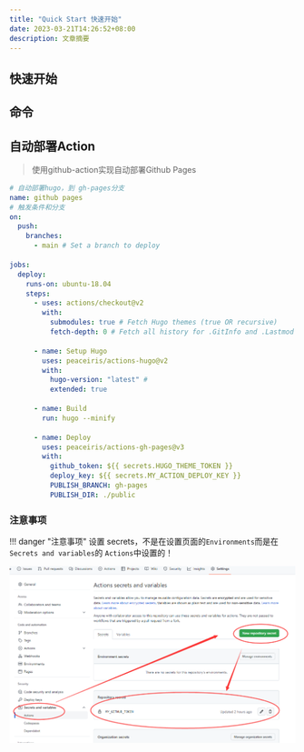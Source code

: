 ```yaml
---
title: "Quick Start 快速开始"
date: 2023-03-21T14:26:52+08:00
description: 文章摘要
---
```



## 快速开始

## 命令

## 自动部署Action

> 使用github-action实现自动部署Github Pages

```yaml
# 自动部署hugo，到 gh-pages分支
name: github pages
# 触发条件和分支
on:
  push:
    branches:
      - main # Set a branch to deploy

jobs:
  deploy:
    runs-on: ubuntu-18.04
    steps:
      - uses: actions/checkout@v2
        with:
          submodules: true # Fetch Hugo themes (true OR recursive)
          fetch-depth: 0 # Fetch all history for .GitInfo and .Lastmod

      - name: Setup Hugo
        uses: peaceiris/actions-hugo@v2
        with:
          hugo-version: "latest" # 
          extended: true

      - name: Build
        run: hugo --minify

      - name: Deploy
        uses: peaceiris/actions-gh-pages@v3
        with:
          github_token: ${{ secrets.HUGO_THEME_TOKEN }}
          deploy_key: ${{ secrets.MY_ACTION_DEPLOY_KEY }}
          PUBLISH_BRANCH: gh-pages
          PUBLISH_DIR: ./public

```

### 注意事项

!!! danger "注意事项"
    设置 secrets，不是在设置页面的`Environments`而是在`Secrets and variables`的
    `Actions`中设置的！

![设置Action secrets](230321182824-action-secrets.png "secrets")
